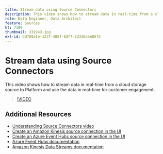 ```yaml
---
title: Stream data using Source Connectors
description: This video shows how to stream data in real-time from a cloud storage source to Platform and use the data in real-time for customer engagement.  
role: Data Engineer, Data Architect
feature: Sources
kt: 7100
thumbnail: 331943.jpg
exl-id: bd788a1e-123f-488f-8df7-23336aae88fd
---
```

# Stream data using Source Connectors 

This video shows how to stream data in real-time from a cloud storage source to Platform and use the data in real-time for customer engagement.  


>[!VIDEO](https://video.tv.adobe.com/v/331943?quality=12&learn=on)

## Additional Resources

* [Understanding Source Connectors video](overview.md)
* [Create an Amazon Kinesis source connection in the UI](https://experienceleague.adobe.com/docs/experience-platform/sources/ui-tutorials/create/cloud-storage/kinesis.html)
* [Create an Azure Event Hubs source connection in the UI](https://experienceleague.adobe.com/docs/experience-platform/sources/ui-tutorials/create/cloud-storage/eventhub.html)
* [Azure Event Hubs documentation](https://docs.microsoft.com/en-us/azure/event-hubs/)
* [Amazon Kinesis Data Streams documentation](https://docs.aws.amazon.com/kinesis/index.html)
